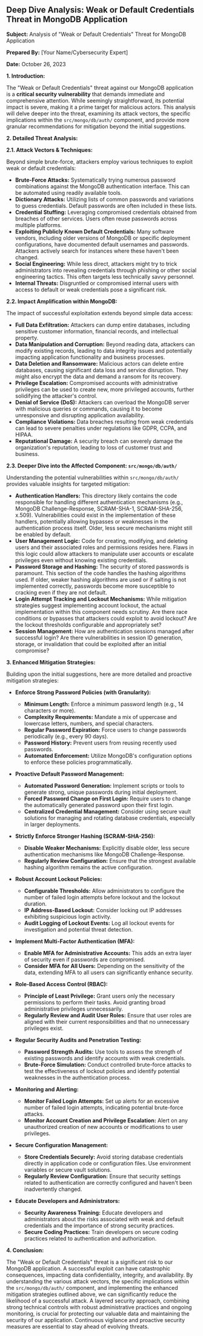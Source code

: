 ## Deep Dive Analysis: Weak or Default Credentials Threat in MongoDB Application

**Subject:** Analysis of "Weak or Default Credentials" Threat for MongoDB Application

**Prepared By:** [Your Name/Cybersecurity Expert]

**Date:** October 26, 2023

**1. Introduction:**

The "Weak or Default Credentials" threat against our MongoDB application is a **critical security vulnerability** that demands immediate and comprehensive attention. While seemingly straightforward, its potential impact is severe, making it a prime target for malicious actors. This analysis will delve deeper into the threat, examining its attack vectors, the specific implications within the `src/mongo/db/auth/` component, and provide more granular recommendations for mitigation beyond the initial suggestions.

**2. Detailed Threat Analysis:**

**2.1. Attack Vectors & Techniques:**

Beyond simple brute-force, attackers employ various techniques to exploit weak or default credentials:

* **Brute-Force Attacks:**  Systematically trying numerous password combinations against the MongoDB authentication interface. This can be automated using readily available tools.
* **Dictionary Attacks:** Utilizing lists of common passwords and variations to guess credentials. Default passwords are often included in these lists.
* **Credential Stuffing:** Leveraging compromised credentials obtained from breaches of other services. Users often reuse passwords across multiple platforms.
* **Exploiting Publicly Known Default Credentials:** Many software vendors, including older versions of MongoDB or specific deployment configurations, have documented default usernames and passwords. Attackers actively search for instances where these haven't been changed.
* **Social Engineering:** While less direct, attackers might try to trick administrators into revealing credentials through phishing or other social engineering tactics. This often targets less technically savvy personnel.
* **Internal Threats:**  Disgruntled or compromised internal users with access to default or weak credentials pose a significant risk.

**2.2. Impact Amplification within MongoDB:**

The impact of successful exploitation extends beyond simple data access:

* **Full Data Exfiltration:**  Attackers can dump entire databases, including sensitive customer information, financial records, and intellectual property.
* **Data Manipulation and Corruption:**  Beyond reading data, attackers can modify existing records, leading to data integrity issues and potentially impacting application functionality and business processes.
* **Data Deletion and Ransomware:**  Malicious actors can delete entire databases, causing significant data loss and service disruption. They might also encrypt the data and demand a ransom for its recovery.
* **Privilege Escalation:**  Compromised accounts with administrative privileges can be used to create new, more privileged accounts, further solidifying the attacker's control.
* **Denial of Service (DoS):**  Attackers can overload the MongoDB server with malicious queries or commands, causing it to become unresponsive and disrupting application availability.
* **Compliance Violations:**  Data breaches resulting from weak credentials can lead to severe penalties under regulations like GDPR, CCPA, and HIPAA.
* **Reputational Damage:**  A security breach can severely damage the organization's reputation, leading to loss of customer trust and business.

**2.3. Deeper Dive into the Affected Component: `src/mongo/db/auth/`**

Understanding the potential vulnerabilities within `src/mongo/db/auth/` provides valuable insights for targeted mitigation:

* **Authentication Handlers:** This directory likely contains the code responsible for handling different authentication mechanisms (e.g., MongoDB Challenge-Response, SCRAM-SHA-1, SCRAM-SHA-256, x.509). Vulnerabilities could exist in the implementation of these handlers, potentially allowing bypasses or weaknesses in the authentication process itself. Older, less secure mechanisms might still be enabled by default.
* **User Management Logic:** Code for creating, modifying, and deleting users and their associated roles and permissions resides here. Flaws in this logic could allow attackers to manipulate user accounts or escalate privileges even without knowing existing credentials.
* **Password Storage and Hashing:**  The security of stored passwords is paramount. This section of the code handles the hashing algorithms used. If older, weaker hashing algorithms are used or if salting is not implemented correctly, passwords become more susceptible to cracking even if they are not default.
* **Login Attempt Tracking and Lockout Mechanisms:**  While mitigation strategies suggest implementing account lockout, the actual implementation within this component needs scrutiny. Are there race conditions or bypasses that attackers could exploit to avoid lockout? Are the lockout thresholds configurable and appropriately set?
* **Session Management:**  How are authentication sessions managed after successful login? Are there vulnerabilities in session ID generation, storage, or invalidation that could be exploited after an initial compromise?

**3. Enhanced Mitigation Strategies:**

Building upon the initial suggestions, here are more detailed and proactive mitigation strategies:

* **Enforce Strong Password Policies (with Granularity):**
    * **Minimum Length:** Enforce a minimum password length (e.g., 14 characters or more).
    * **Complexity Requirements:** Mandate a mix of uppercase and lowercase letters, numbers, and special characters.
    * **Regular Password Expiration:**  Force users to change passwords periodically (e.g., every 90 days).
    * **Password History:** Prevent users from reusing recently used passwords.
    * **Automated Enforcement:** Utilize MongoDB's configuration options to enforce these policies programmatically.

* **Proactive Default Password Management:**
    * **Automated Password Generation:**  Implement scripts or tools to generate strong, unique passwords during initial deployment.
    * **Forced Password Change on First Login:**  Require users to change the automatically generated password upon their first login.
    * **Centralized Credential Management:**  Consider using secure vault solutions for managing and rotating database credentials, especially in larger deployments.

* **Strictly Enforce Stronger Hashing (SCRAM-SHA-256):**
    * **Disable Weaker Mechanisms:**  Explicitly disable older, less secure authentication mechanisms like MongoDB Challenge-Response.
    * **Regularly Review Configuration:** Ensure that the strongest available hashing algorithm remains the active configuration.

* **Robust Account Lockout Policies:**
    * **Configurable Thresholds:**  Allow administrators to configure the number of failed login attempts before lockout and the lockout duration.
    * **IP Address-Based Lockout:** Consider locking out IP addresses exhibiting suspicious login activity.
    * **Audit Logging of Lockout Events:**  Log all lockout events for investigation and potential threat detection.

* **Implement Multi-Factor Authentication (MFA):**
    * **Enable MFA for Administrative Accounts:** This adds an extra layer of security even if passwords are compromised.
    * **Consider MFA for All Users:** Depending on the sensitivity of the data, extending MFA to all users can significantly enhance security.

* **Role-Based Access Control (RBAC):**
    * **Principle of Least Privilege:** Grant users only the necessary permissions to perform their tasks. Avoid granting broad administrative privileges unnecessarily.
    * **Regularly Review and Audit User Roles:** Ensure that user roles are aligned with their current responsibilities and that no unnecessary privileges exist.

* **Regular Security Audits and Penetration Testing:**
    * **Password Strength Audits:**  Use tools to assess the strength of existing passwords and identify accounts with weak credentials.
    * **Brute-Force Simulation:**  Conduct controlled brute-force attacks to test the effectiveness of lockout policies and identify potential weaknesses in the authentication process.

* **Monitoring and Alerting:**
    * **Monitor Failed Login Attempts:**  Set up alerts for an excessive number of failed login attempts, indicating potential brute-force attacks.
    * **Monitor Account Creation and Privilege Escalation:**  Alert on any unauthorized creation of new accounts or modifications to user privileges.

* **Secure Configuration Management:**
    * **Store Credentials Securely:** Avoid storing database credentials directly in application code or configuration files. Use environment variables or secure vault solutions.
    * **Regularly Review Configuration:** Ensure that security settings related to authentication are correctly configured and haven't been inadvertently changed.

* **Educate Developers and Administrators:**
    * **Security Awareness Training:**  Educate developers and administrators about the risks associated with weak and default credentials and the importance of strong security practices.
    * **Secure Coding Practices:**  Train developers on secure coding practices related to authentication and authorization.

**4. Conclusion:**

The "Weak or Default Credentials" threat is a significant risk to our MongoDB application. A successful exploit can have catastrophic consequences, impacting data confidentiality, integrity, and availability. By understanding the various attack vectors, the specific implications within the `src/mongo/db/auth/` component, and implementing the enhanced mitigation strategies outlined above, we can significantly reduce the likelihood of a successful attack. A layered security approach, combining strong technical controls with robust administrative practices and ongoing monitoring, is crucial for protecting our valuable data and maintaining the security of our application. Continuous vigilance and proactive security measures are essential to stay ahead of evolving threats.
